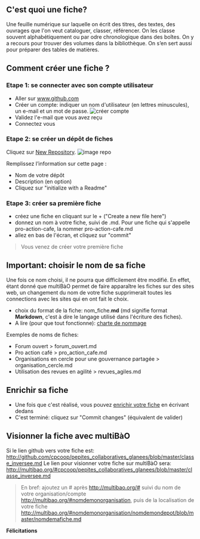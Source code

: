 
## C'est quoi une fiche? 
Une feuille numérique sur laquelle on écrit des titres, des textes, des ouvrages que l'on veut cataloguer, classer, référencer. On les classe souvent alphabétiquement ou par odre chronologique dans des boîtes.
On y a recours pour trouver des volumes dans la bibliothèque. On s’en sert aussi pour préparer des tables de matières.

## Comment créer une fiche ? 

### Etape 1: se connecter avec son compte utilisateur

* Aller sur www.github.com
* Créer un compte: indiquer un nom d'utilisateur (en lettres minuscules), un e-mail et un mot de passe. 
![créer compte](https://framapic.org/hNtt5YPYTpMX/q1Z7WIhcqssk.png)
* Validez l'e-mail que vous avez reçu
* Connectez vous

### Etape 2: se créer un dépôt de fiches

Cliquez sur [New Repository](https://github.com/repositories/new).
![image repo](https://github.s3.amazonaws.com/docs/bootcamp_2_newrepo.jpg)

Remplissez l’information sur cette page :
* Nom de votre dépôt
* Description (en option)
* Cliquez sur "initialize with a Readme"

### Etape 3: créer sa première fiche

* créez une fiche en cliquant sur le + ("Create a new file here")
* donnez un nom à votre fiche, suivi de .md. Pour une fiche qui s'appelle pro-action-cafe, la nommer pro-action-cafe.md
* allez en bas de l'écran, et cliquez sur "commit"

> Vous venez de créer votre première fiche

## Important: choisir le nom de sa fiche 

Une fois ce nom choisi, il ne pourra que difficilement être modifié. En effet, étant donné que multiBàO permet de faire apparaître les fiches sur des sites web, un changement du nom de votre fiche supprimerait toutes les connections avec les sites qui en ont fait le choix. 

  * choix du format de la fiche: nom_fiche.**md** (md signifie format **Markdown**, c'est à dire le langage utilisé dans l'écriture des fiches). 
  * A lire (pour que tout fonctionne): [charte de nommage](https://github.com/multibao/modele_de_depot/blob/master/contributions/7-charte_de_nommage.md)
  
Exemples de noms de fiches:
  * Forum ouvert > forum_ouvert.md
  * Pro action café > pro_action_cafe.md
  * Organisations en cercle pour une gouvernance partagée > organisation_cercle.md
  * Utilisation des revues en agilité > revues_agiles.md
  
## Enrichir sa fiche

  * Une fois que c'est réalisé, vous pouvez [enrichir votre fiche](https://github.com/multibao/documentation/blob/master/fiches/enrichir_une_fiche.md) en écrivant dedans
  * C'est terminé: cliquez sur "Commit changes" (équivalent de valider)
  
## Visionner la fiche avec multiBàO

Si le lien github vers votre fiche est: http://github.com/cpcoop/pepites_collaboratives_glanees/blob/master/classe_inversee.md
Le lien pour visionner votre fiche sur multiBàO sera: http://multibao.org/#cpcoop/pepites_collaboratives_glanees/blob/master/classe_inversee.md 

> En bref: ajoutez un # après http://multibao.org/# suivi du nom de votre organisation/compte http://multibao.org/#nomdemonorganisation, puis de la localisation de votre fiche http://multibao.org/#nomdemonorganisation/nomdemondepot/blob/master/nomdemafiche.md
  
**Félicitations**
